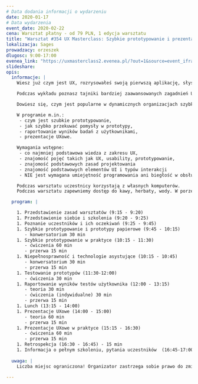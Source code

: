 ```yaml
---
# Data dodania informacji o wydarzeniu
date: 2020-01-17
# Data wydarzenia
event_date: 2020-02-22
cena: Warsztat płatny - od 79 PLN, 1 edycja warsztatu
title: "Warsztat #354 UX Masterclass: Szybkie prototypowanie i prezentacje UXowe"
lokalizacja: Sages
prowadzacy: orzeszek
dlugosc: 9:00-17:00
evenea_link: "https://uxmasterclass2.evenea.pl/?out=1&source=event_iframe"
slideshare:
opis:
  informacje: |
    Wiesz już czym jest UX, rozrysowałeś swoją pierwszą aplikację, słyszałeś coś o user testach i jesteś gotowa/y wejść na wyższy poziom wtajemniczenia?

    Podczas wykładu poznasz tajniki bardziej zaawansowanych zagadnień UXowych - dowiesz się o szybkim prototypowaniu oraz jak przeprowadzać prezentacje UXowe i raportować wyniki badań z użytkownikami.

    Dowiesz się, czym jest popularne w dynamicznych organizacjach szybkie prototypowanie i jak efektywnie i efektownie prezentować swoje projekty i wyniki badań.

    W programie m.in.:
     - czym jest szubkie prototypowanie,
     - jak szybko przekuwać pomysły w prototypy,
     - raportowanie wyników badań z użytkownikami,
     - prezentacje UXowe.

    Wymagania wstępne:
     - co najmniej podstawowa wiedza z zakresu UX,
     - znajomość pojęć takich jak UX, usability, prototypowanie, 
     - znajomość podstawowych zasad projektowania
     - znajomość podstawowych elementów UI i typów interakcji
     - NIE jest wymagana umiejętność programowania ani biegłość w obsłudze oprogramowania do prototypowania.

    Podczas warsztatu uczestnicy korzystają z własnych komputerów.
    Podczas warsztatu zapewniemy dostęp do kawy, herbaty, wody. W porze obiadowej zapewniamy pizzę w wersji mięsnej lub wegatariańskiej.

  program: |

    1. Przedstawienie zasad warsztatów (9:15 - 9:20)
    1. Przedstawienie siebie i szkolenia (9:20 - 9:25)
    1. Poznanie uczestników i ich oczekiwań (9:25 - 9:45)
    1. Szybkie prototypowanie i prototypy papierowe (9:45 - 10:15) 
       - konwersatorium 30 min
    1. Szybkie prototypowanie w praktyce (10:15 - 11:30)
       - ćwiczenia 60 min 
       - przerwa 15 min
    1. Niepełnosprawność i technologie asystujące (10:15 - 10:45)
       - konwersatorium 30 min 
       - przerwa 15 min
    1. Testowanie prototypów (11:30-12:00)
       - ćwiczenia 30 min
    1. Raportowanie wyników testów użytkownika (12:00 - 13:15)
       - teoria 30 min 
       - ćwiczenia (indywidualne) 30 min 
       - przerwa 15 min
    1. Lunch (13:15 - 14:00)
    1. Prezentacje UXowe (14:00 - 15:00)
       - teoria 60 min 
       - przerwa 15 min
    1. Prezentacje UXowe w praktyce (15:15 - 16:30)
       - ćwiczenia 60 min
       - przerwa 15 min
    1. Retrospekcja (16:30 - 16:45) - 15 min
    1. Informacja o pełnym szkoleniu, pytania uczestników  (16:45-17:00) - 15 min
    
  uwaga: |
    Liczba miejsc ograniczona! Organizator zastrzega sobie prawo do zmiany lokalizacji wydarzenia oraz jego odwołania w przypadku niezgłoszenia się minimalnej liczby uczestników.

---
```

